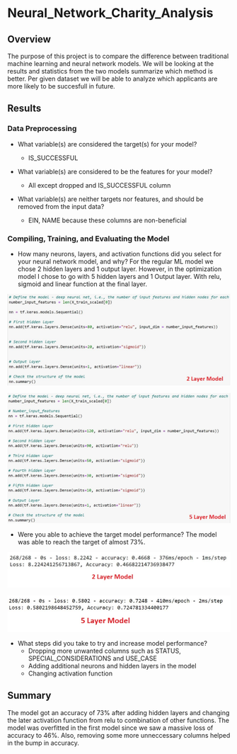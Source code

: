 # Neural_Network_Charity_Analysis

## Overview

The purpose of this project is to compare the difference between traditional machine learning and neural network models. We will be looking at the results and statistics from the two models summarize which method is better. 
Per given dataset we will be able to analyze which applicants are more likely to be succesfull in future. 

## Results

### Data Preprocessing

- What variable(s) are considered the target(s) for your model?
	- IS_SUCCESSFUL

- What variable(s) are considered to be the features for your model?
	- All except dropped and IS_SUCCESSFUL column

- What variable(s) are neither targets nor features, and should be removed from the input data?
	- EIN, NAME because these columns are non-beneficial


### Compiling, Training, and Evaluating the Model

- How many neurons, layers, and activation functions did you select for your neural network model, and why?
For the regular ML model we chose 2 hidden layers and 1 output layer. However, in the optimization model I chose to go with 5 hidden layers and 1 Output layer.
With relu, sigmoid and linear function at the final layer. 

![](https://github.com/c3crocks/Neural_Network_Charity_Analysis/blob/main/Images/Method_Initial.JPG)

![](https://github.com/c3crocks/Neural_Network_Charity_Analysis/blob/main/Images/Method_Optimized.JPG)


- Were you able to achieve the target model performance?
The model was able to reach the target of almost 73%. 

![](https://github.com/c3crocks/Neural_Network_Charity_Analysis/blob/main/Images/accurace_Initial.JPG)

![](https://github.com/c3crocks/Neural_Network_Charity_Analysis/blob/main/Images/accurace_optimized.JPG)

- What steps did you take to try and increase model performance?
	- Dropping more unwanted columns such as STATUS, SPECIAL_CONSIDERATIONS and USE_CASE
	- Adding additional neurons and hidden layers in the model
	- Changing activation function 	


## Summary

The model got an accuracy of 73% after adding hidden layers and changing the later activation function from relu to combination of other functions. 
The model was overfitted in the first model since we saw a massive loss of accuracy to 46%. Also, removing some more unneccessary columns helped in the bump in accuracy. 